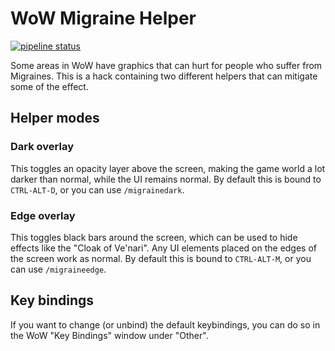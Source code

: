 # WoW Migraine Helper

[![pipeline status](https://gitlab.com/zerodogg/WowMigraineHelper/badges/master/pipeline.svg)](https://gitlab.com/zerodogg/WowMigraineHelper/-/commits/master)

Some areas in WoW have graphics that can hurt for people who suffer from
Migraines. This is a hack containing two different helpers that can mitigate
some of the effect.

## Helper modes

### Dark overlay

This toggles an opacity layer above the screen, making the game world a lot
darker than normal, while the UI remains normal. By default this is bound to
`CTRL-ALT-D`, or you can use `/migrainedark`.

### Edge overlay

This toggles black bars around the screen, which can be used to hide effects
like the "Cloak of Ve'nari". Any UI elements placed on the edges of the screen
work as normal.  By default this is bound to `CTRL-ALT-M`, or you can use
`/migraineedge`.


## Key bindings

If you want to change (or unbind) the default keybindings, you can do so in the
WoW "Key Bindings" window under "Other".
